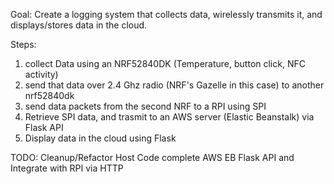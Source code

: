 Goal: 
Create a logging system that collects data, wirelessly transmits it, and displays/stores data in the cloud.

Steps:
  1. collect Data using an NRF52840DK (Temperature, button click, NFC activity)
  2. send that data over 2.4 Ghz radio (NRF's Gazelle in this case) to another nrf52840dk
  3. send data packets from the second NRF to a RPI using SPI
  4. Retrieve SPI data, and trasmit to an AWS server (Elastic Beanstalk) via Flask API
  5. Display data in the cloud using Flask 


TODO:
  Cleanup/Refactor Host Code
  complete AWS EB Flask API and Integrate with RPI via HTTP
